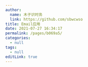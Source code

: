 ```yaml
---
author: 
  name: 木子识时务
  link: https://github.com/sbwcwso
title: Email应用
date: 2021-07-27 16:34:17
permalink: /pages/b069a5/
categories: 
  - null
tags: 
  - null
editLink: true
---
```


